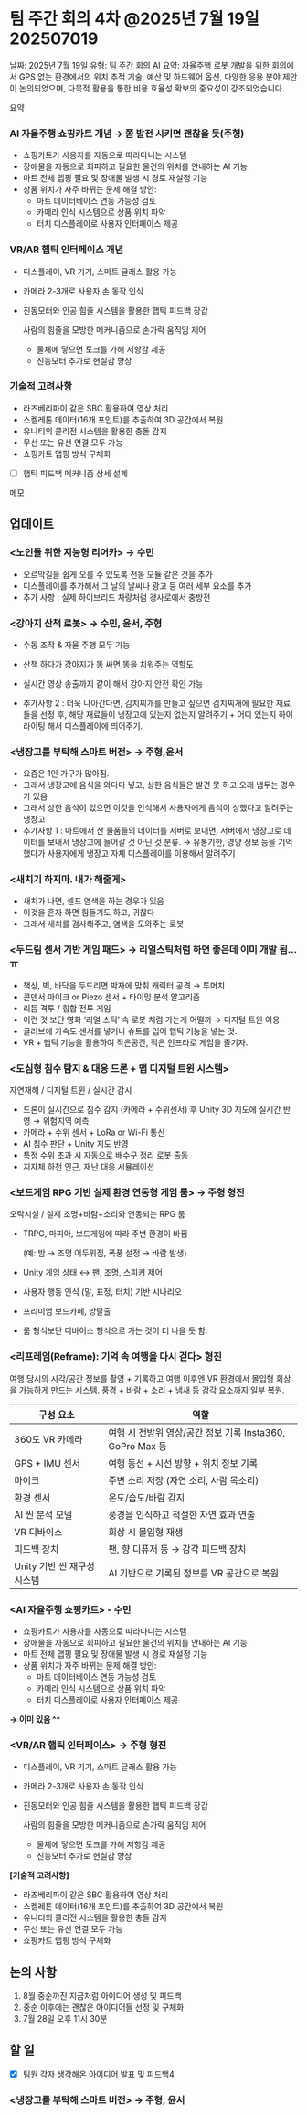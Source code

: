 # 팀 주간 회의 4차 @2025년 7월 19일 202507019

날짜: 2025년 7월 19일
유형: 팀 주간 회의
AI 요약: 자율주행 로봇 개발을 위한 회의에서 GPS 없는 환경에서의 위치 추적 기술, 예산 및 하드웨어 옵션, 다양한 응용 분야 제안이 논의되었으며, 다목적 활용을 통한 비용 효율성 확보의 중요성이 강조되었습니다.

요약

### AI 자율주행 쇼핑카트 개념 → 쫌 발전 시키면 괜찮을 듯(주형)

- 쇼핑카트가 사용자를 자동으로 따라다니는 시스템
- 장애물을 자동으로 회피하고 필요한 물건의 위치를 안내하는 AI 기능
- 마트 전체 맵핑 필요 및 장애물 발생 시 경로 재설정 기능
- 상품 위치가 자주 바뀌는 문제 해결 방안:
    - 마트 데이터베이스 연동 가능성 검토
    - 카메라 인식 시스템으로 상품 위치 파악
    - 터치 디스플레이로 사용자 인터페이스 제공

### VR/AR 햅틱 인터페이스 개념

- 디스플레이, VR 기기, 스마트 글래스 활용 가능
- 카메라 2-3개로 사용자 손 동작 인식
- 진동모터와 인공 힘줄 시스템을 활용한 햅틱 피드백 장갑
    
    사람의 힘줄을 모방한 메커니즘으로 손가락 움직임 제어
    
    - 물체에 닿으면 토크를 가해 저항감 제공
    - 진동모터 추가로 현실감 향상

### 기술적 고려사항

- 라즈베리파이 같은 SBC 활용하여 영상 처리
- 스켈레톤 데이터(16개 포인트)를 추출하여 3D 공간에서 복원
- 유니티의 콜리전 시스템을 활용한 충돌 감지
- 무선 또는 유선 연결 모두 가능
- 쇼핑카트 맵핑 방식 구체화
- [ ]  햅틱 피드백 메커니즘 상세 설계

메모

		

## 업데이트

### <노인들 위한 지능형 리어카> → 수민

- 오르막길을 쉽게 오를 수 있도록 전동 모듈 같은 것을 추가
- 디스플레이를 추가해서 그 날의 날씨나 광고 등 여러 세부 요소를 추가
- 추가 사항 : 실제 하이브리드 차량처럼 경사로에서 충방전

### <강아지 산책 로봇> → 수민, 윤서, 주형

- 수동 조작 & 자율 주행 모두 가능
- 산책 하다가 강아지가 똥 싸면 똥을 치워주는 역할도
- 실시간 영상 송출까지 같이 해서 강아지 안전 확인 가능

- 추가사항 2 : 더욱 나아간다면, 김치찌개를 만들고 싶으면 김치찌개에 필요한 재료들을 선정 후, 해당 재료들이 냉장고에 있는지 없는지 알려주기  +  어디 있는지 하이라이팅 해서 디스플레이에 띄어주기.

### <냉장고를 부탁해 스마트 버전> → 주형,윤서

- 요즘은 1인 가구가 많아짐.
- 그래서 냉장고에 음식을 와다다 넣고, 상한 음식들은 발견 못 하고 오래 냅두는 경우가 있음
- 그래서 상한 음식이 있으면 이것을 인식해서 사용자에게 음식이 상했다고 알려주는 냉장고
- 추가사항 1 : 마트에서 산 물품들의 데이터를 서버로 보내면, 서버에서 냉장고로 데이터를 보내서 냉장고에 들어갈 것 아닌 것 분류. → 유통기한, 영양 정보 등을 기억했다가 사용자에게 냉장고 자체 디스플레이를 이용해서 알려주기

### <새치기 하지마. 내가 해줄게>

- 새치가 나면, 셀프 염색을 하는 경우가 있음
- 이것을 혼자 하면 힘들기도 하고, 귀찮다
- 그래서 새치를 검사해주고, 염색을 도와주는 로봇

### **<두드림 센서 기반  게임 패드> → 리얼스틱처럼 하면 좋은데 이미 개발 됨…ㅠ**

- 책상, 벽, 바닥을 두드리면 박자에 맞춰 캐릭터 공격 → 투머치
- 콘덴서 마이크 or Piezo 센서 + 타이밍 분석 알고리즘
- 리듬 격투 / 힙합 전투 게임
- 이런 것 보단 영화 ‘리얼 스틱’ 속 로봇 처럼 가는게 어떨까 → 디지털 트윈 이용
- 글러브에 가속도 센서를 넣거나 슈트를 입어 햅틱 기능을 넣는 것.
- VR + 햅틱 기능을 활용하여 작은공간, 적은 인프라로 게임을 즐기자.

### **<도심형 침수 탐지 & 대응 드론 + 맵 디지털 트윈 시스템>**

자연재해 / 디지털 트윈 / 실시간 감시

- 드론이 실시간으로 침수 감지 (카메라 + 수위센서) 후 Unity 3D 지도에 실시간 반영 → 위험지역 예측
- 카메라 + 수위 센서 + LoRa or Wi-Fi 통신
- AI 침수 판단 + Unity 지도 반영
- 특정 수위 초과 시 자동으로 배수구 정리 로봇 출동
- 지자체 하천 인근, 재난 대응 시뮬레이션

### **<보드게임  RPG 기반 실제 환경 연동형 게임 룸> → 주형** 형진

오락시설 / 실제 조명+바람+소리와 연동되는 RPG 룸

- TRPG, 마피아, 보드게임에 따라 주변 환경이 바뀜
    
    (예: 밤 → 조명 어두워짐, 폭풍 설정 → 바람 발생)
    
- Unity 게임 상태 ↔ 팬, 조명, 스피커 제어
- 사용자 행동 인식 (말, 표정, 터치) 기반 시나리오
- 프리미엄 보드카페, 방탈출
- 룸 형식보단 디바이스 형식으로 가는 것이 더 나을 듯 함.

### **<리프레임(Reframe): 기억 속 여행을 다시 걷다>** 형진

여행 당시의 시각/공간 정보를 촬영 + 기록하고 여행 이후엔 VR 환경에서 몰입형 회상을 가능하게 만드는 시스템. 풍경 + 바람 + 소리 + 냄새 등 감각 요소까지 일부 복원.

| 구성 요소 | 역할 |
| --- | --- |
| 360도 VR 카메라 | 여행 시 전방위 영상/공간 정보 기록 Insta360, GoPro Max 등 |
| GPS + IMU 센서 | 여행 동선 + 시선 방향 + 위치 정보 기록 |
| 마이크 | 주변 소리 저장 (자연 소리, 사람 목소리) |
| 환경 센서 | 온도/습도/바람 감지 |
| AI 씬 분석 모델 | 풍경을 인식하고 적절한 자연 효과 연출 |
| VR 디바이스 | 회상 시 몰입형 재생 |
| 피드백 장치 | 팬, 향 디퓨저 등 → 감각 피드백 장치 |
| Unity 기반 씬 재구성 시스템 | AI 기반으로 기록된 정보를 VR 공간으로 복원 |

### <AI 자율주행 쇼핑카트> - 수민

- 쇼핑카트가 사용자를 자동으로 따라다니는 시스템
- 장애물을 자동으로 회피하고 필요한 물건의 위치를 안내하는 AI 기능
- 마트 전체 맵핑 필요 및 장애물 발생 시 경로 재설정 기능
- 상품 위치가 자주 바뀌는 문제 해결 방안:
    - 마트 데이터베이스 연동 가능성 검토
    - 카메라 인식 시스템으로 상품 위치 파악
    - 터치 디스플레이로 사용자 인터페이스 제공

**→ 이미 있음 ^^**

### <VR/AR 햅틱 인터페이스> → 주형 형진

- 디스플레이, VR 기기, 스마트 글래스 활용 가능
- 카메라 2-3개로 사용자 손 동작 인식
- 진동모터와 인공 힘줄 시스템을 활용한 햅틱 피드백 장갑
    
    사람의 힘줄을 모방한 메커니즘으로 손가락 움직임 제어
    
    - 물체에 닿으면 토크를 가해 저항감 제공
    - 진동모터 추가로 현실감 향상

**[기술적 고려사항]**

- 라즈베리파이 같은 SBC 활용하여 영상 처리
- 스켈레톤 데이터(16개 포인트)를 추출하여 3D 공간에서 복원
- 유니티의 콜리전 시스템을 활용한 충돌 감지
- 무선 또는 유선 연결 모두 가능
- 쇼핑카트 맵핑 방식 구체화


## 논의 사항

1. 8월 중순까진 지금처럼 아이디어 생성 및 피드백
2. 중순 이후에는 괜찮은 아이디어들 선정 및 구체화
3. 7월 28일 오후 11시 30분

## 할 일

- [x]  팀원 각자 생각해온 아이디어 발표 및 피드백4

### <냉장고를 부탁해 스마트 버전> → 주형, 윤서